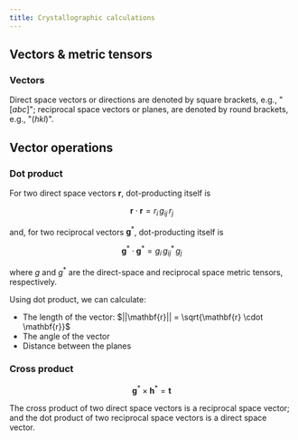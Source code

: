 ```yaml
---
title: Crystallographic calculations
---
```




## Vectors & metric tensors

### Vectors

Direct space vectors or directions are denoted by square brackets, e.g., "$[abc]$"; reciprocal space vectors or planes, are denoted by round brackets, e.g., "$(hkl)$".

## Vector operations

### Dot product

For two direct space vectors $\mathbf{r}$, dot-producting itself is

$$
\mathbf{r} \cdot \mathbf{r} = r_i \, g_{ij} \, r_j
$$

and, for two reciprocal vectors $\mathbf{g}^*$, dot-producting itself is

$$
\mathbf{g}^* \cdot \mathbf{g}^* = g_i \, g^*_{ij} \, g_j
$$

where $g$ and $g^*$ are the direct-space and reciprocal space metric tensors, respectively.

Using dot product, we can calculate:

- The length of the vector: $||\mathbf{r}|| = \sqrt{\mathbf{r} \cdot \mathbf{r}}$
- The angle of the vector
- Distance between the planes

### Cross product

$$
\mathbf{g}^* \times \mathbf{h}^* = \mathbf{t}
$$

The cross product of two direct space vectors is a reciprocal space vector; and the dot product of two reciprocal space vectors is a direct space vector.